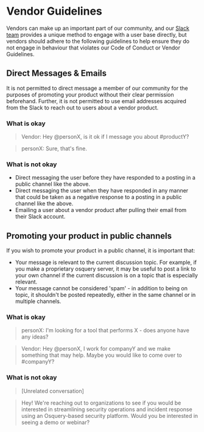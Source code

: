 # Vendor Guidelines

Vendors can make up an important part of our community, and our [Slack team](https://slack.osquery.io) provides a unique method to engage with a user base directly, but vendors should adhere to the following guidelines to help ensure they do not engage in behaviour that violates our Code of Conduct or Vendor Guidelines.

## Direct Messages & Emails

It is not permitted to direct message a member of our community for the purposes of promoting your product without their clear permission beforehand. Further, it is not permitted to use email addresses acquired from the Slack to reach out to users about a vendor product.

### What is okay

> Vendor: Hey @personX, is it ok if I message you about #productY?

> personX: Sure, that's fine.

### What is not okay

* Direct messaging the user before they have responded to a posting in a public channel like the above.
* Direct messaging the user when they have responded in any manner that could be taken as a negative response to a posting in a public channel like the above.
* Emailing a user about a vendor product after pulling their email from their Slack account.

## Promoting your product in public channels

If you wish to promote your product in a public channel, it is important that:

* Your message is relevant to the current discussion topic. For example, if you make a proprietary osquery server, it may be useful to post a link to your own channel if the current discussion is on a topic that is especially relevant.
* Your message cannot be considered 'spam' - in addition to being on topic, it shouldn't be posted repeatedly, either in the same channel or in multiple channels.

### What is okay

> personX: I'm looking for a tool that performs X - does anyone have any ideas?

> Vendor: Hey @personX, I work for companyY and we make something that may help. Maybe you would like to come over to #companyY?

### What is not okay

> [Unrelated conversation]

> Hey! We're reaching out to organizations to see if you would be interested in streamlining security operations and incident response using an Osquery-based security platform. Would you be interested in seeing a demo or webinar?
